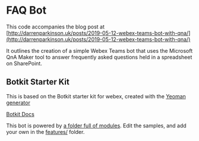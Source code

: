 # FAQ Bot

This code accompanies the blog post at [http://darrenparkinson.uk/posts/2019-05-12-webex-teams-bot-with-qna/](http://darrenparkinson.uk/posts/2019-05-12-webex-teams-bot-with-qna/)

It outlines the creation of a simple Webex Teams bot that uses the Microsoft QnA Maker tool to answer frequently asked questions held in a spreadsheet on SharePoint.

## Botkit Starter Kit

This is based on the Botkit starter kit for webex, created with the [Yeoman generator](https://github.com/howdyai/botkit/tree/master/packages/generator-botkit#readme)

[Botkit Docs](https://botkit.ai/docs/v4)

This bot is powered by [a folder full of modules](https://botkit.ai/docs/v4/core.html#organize-your-bot-code). 
Edit the samples, and add your own in the [features/](features/) folder.
